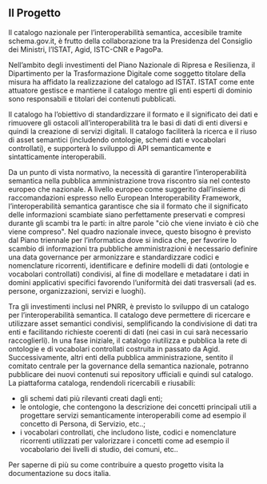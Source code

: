 ## Il Progetto

Il catalogo nazionale per l’interoperabilità semantica, accesibile tramite schema.gov.it, è frutto della collaborazione tra la Presidenza del Consiglio dei Ministri, l’ISTAT, Agid, ISTC-CNR e PagoPa.

Nell’ambito degli investimenti del Piano Nazionale di Ripresa e Resilienza, il Dipartimento per la Trasformazione Digitale come soggetto titolare della misura ha affidato la realizzazione del catalogo ad ISTAT.
ISTAT come ente attuatore gestisce e mantiene il catalogo mentre gli enti esperti di dominio sono responsabili e titolari dei contenuti pubblicati.

Il catalogo ha l’obiettivo di standardizzare il formato e il significato dei dati e rimuovere gli ostacoli all’interoperabilità tra le basi di dati di enti diversi e quindi la creazione di servizi digitali.
Il catalogo faciliterà la ricerca e il riuso di asset semantici (includendo ontologie, schemi dati e vocabolari controllati), e supporterà lo sviluppo di API semanticamente e sintatticamente interoperabili.

Da un punto di vista normativo, la necessità di garantire l’interoperabilità semantica nella pubblica amministrazione trova riscontro sia nel contesto europeo che nazionale.
A livello europeo come suggerito dall’insieme di raccomandazioni espresso nello European Interoperability Framework, l’interoperabilità semantica garantisce che sia il formato che il significato delle informazioni scambiate siano perfettamente preservati e compresi durante gli scambi tra le parti: in altre parole "ciò che viene inviato è ciò che viene compreso".
Nel quadro nazionale invece, questo bisogno è previsto dal Piano triennale per l’informatica dove si indica che, per favorire lo scambio di informazioni tra  pubbliche amministrazioni è necessario definire una data governance per armonizzare e standardizzare codici e nomenclature ricorrenti,  identificare e definire modelli di dati (ontologie e vocabolari controllati) condivisi, al fine di modellare e metadatare i dati in domini applicativi specifici favorendo l’uniformità dei dati trasversali (ad es. persone, organizzazioni, servizi e luoghi).

Tra gli investimenti inclusi nel PNRR, è previsto lo sviluppo di un catalogo per l’interoperabilità semantica.
Il catalogo deve permettere di ricercare e utilizzare asset semantici condivisi, semplificando la condivisione di dati tra enti e facilitando richieste coerenti di dati (nei casi in cui sarà necessario raccoglierli).
In  una fase iniziale, il catalogo riutilizza e pubblica la rete di ontologie e di vocabolari controllati costruita in passato da Agid. Successivamente, altri enti della pubblica amministrazione, sentito il comitato centrale per la governance della semantica nazionale, potranno pubblicare dei nuovi contenuti sui repository ufficiali e quindi sul catalogo.
La piattaforma cataloga, rendendoli ricercabili e riusabili:

- gli schemi dati più rilevanti creati dagli enti;
- le ontologie, che contengono la descrizione dei concetti principali utili a progettare servizi semanticamente interoperabili come ad esempio il concetto di Persona, di Servizio, etc..;
- i vocabolari controllati, che includono liste, codici e nomenclature ricorrenti utilizzati per valorizzare i concetti come ad esempio il vocabolario dei livelli di studio, dei comuni, etc..

Per saperne di più su come contribuire a questo progetto visita la documentazione su docs italia.
